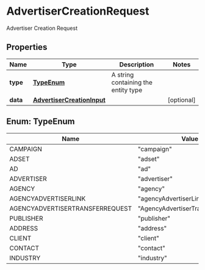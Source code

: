 

# AdvertiserCreationRequest

Advertiser Creation Request

## Properties

Name | Type | Description | Notes
------------ | ------------- | ------------- | -------------
**type** | [**TypeEnum**](#TypeEnum) | A string containing the entity type | 
**data** | [**AdvertiserCreationInput**](AdvertiserCreationInput.md) |  |  [optional]



## Enum: TypeEnum

Name | Value
---- | -----
CAMPAIGN | &quot;campaign&quot;
ADSET | &quot;adset&quot;
AD | &quot;ad&quot;
ADVERTISER | &quot;advertiser&quot;
AGENCY | &quot;agency&quot;
AGENCYADVERTISERLINK | &quot;agencyAdvertiserLink&quot;
AGENCYADVERTISERTRANSFERREQUEST | &quot;AgencyAdvertiserTransferRequest&quot;
PUBLISHER | &quot;publisher&quot;
ADDRESS | &quot;address&quot;
CLIENT | &quot;client&quot;
CONTACT | &quot;contact&quot;
INDUSTRY | &quot;industry&quot;



